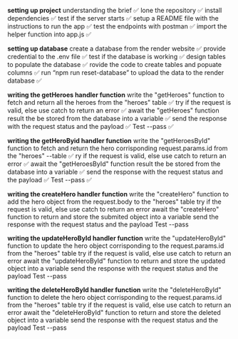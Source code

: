 **setting up project**
understanding the brief ✅
lone the repository ✅
install dependencies ✅
test if the server starts ✅
setup a README file with the instructions to run the app ✅
test the endpoints with postman ✅
import the helper function into app.js ✅

**setting up database**
create a database from the render website ✅
provide credential to the .env file ✅
test if the database is working ✅
design tables to populate the database ✅
rovide the code to create tables and popuate columns ✅
run “npm run reset-database” to upload the data to the render database ✅

**writing the getHeroes handler function**
write the "getHeroes" function to fetch and return all the heroes from the "heroes" table ✅
try if the request is valid, else use catch to return an error ✅
await the "getHeroes" function result the be stored from the database into a variable ✅
send the response with the request status and the payload ✅
Test --pass ✅

**writing the getHeroByid handler function**
write the "getHeroesById" function to fetch and return the hero corrisponding request.params.id from the "heroes" --table ✅
ry if the request is valid, else use catch to return an error ✅
await the "getHeroesById" function result the be stored from the database into a variable ✅
send the response with the request status and the payload ✅
Test --pass ✅

**writing the createHero handler function**
write the "createHero" function to add the hero object from the request.body to the "heroes" table
try if the request is valid, else use catch to return an error
await the "createHero" function to return and store the submited object into a variable
send the response with the request status and the payload
Test --pass

**writing the updateHeroById handler function**
write the "updateHeroById" function to update the hero object corrisponding to the request.params.id from the "heroes" table
try if the request is valid, else use catch to return an error
await the "updateHeroById" function to return and store the updated object into a variable
send the response with the request status and the payload
Test --pass

**writing the deleteHeroById handler function**
write the "deleteHeroById" function to delete the hero object corrisponding to the request.params.id from the "heroes" table
try if the request is valid, else use catch to return an error
await the "deleteHeroById" function to return and store the deleted object into a variable
send the response with the request status and the payload
Test --pass
